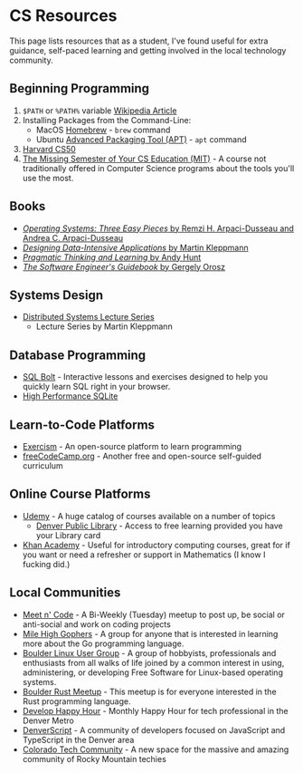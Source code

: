 # CS Resources

This page lists resources that as a student, I've found useful for extra guidance,
self-paced learning and getting involved in the local technology community.

## Beginning Programming

1. `$PATH` or `%PATH%` variable [Wikipedia Article](https://en.wikipedia.org/wiki/PATH_(variable))
2. Installing Packages from the Command-Line:
    - MacOS [Homebrew](https://docs.brew.sh/Manpage) - `brew` command
    - Ubuntu [Advanced Packaging Tool (APT)](https://ubuntu.com/server/docs/package-management) - `apt` command
3. [Harvard CS50](https://www.edx.org/cs50)
4. [The Missing Semester of Your CS Education (MIT)](https://missing.csail.mit.edu) - A course not traditionally offered
   in Computer Science programs about the tools you'll use the most.

## Books

- [_Operating Systems: Three Easy
  Pieces_ by Remzi H. Arpaci-Dusseau and Andrea C. Arpaci-Dusseau](https://pages.cs.wisc.edu/~remzi/OSTEP/)
- [_Designing Data-Intensive
  Applications_ by Martin Kleppmann](https://www.oreilly.com/library/view/designing-data-intensive-applications/9781491903063/)
- [_Pragmatic Thinking and Learning_ by Andy Hunt](https://pragprog.com/titles/ahptl/pragmatic-thinking-and-learning/)
- [_The Software Engineer's Guidebook_ by Gergely Orosz](https://www.engguidebook.com/)

## Systems Design

- [Distributed Systems Lecture Series](https://www.youtube.com/watch?v=UEAMfLPZZhE&list=PLeKd45zvjcDFUEv_ohr_HdUFe97RItdiB)
    - Lecture Series by Martin Kleppmann

## Database Programming

- [SQL Bolt](https://sqlbolt.com/) - Interactive lessons and exercises designed to help you quickly learn SQL right in
  your browser.
- [High Performance SQLite](https://highperformancesqlite.com/)

## Learn-to-Code Platforms

- [Exercism](https://exercism.org/) - An open-source platform to learn programming
- [freeCodeCamp.org](https://www.freecodecamp.org/) - Another free and open-source self-guided curriculum

## Online Course Platforms

- [Udemy](https://www.udemy.com/) - A huge catalog of courses available on a number of topics
    - [Denver Public Library](https://www.denverlibrary.org/udemy) - Access to free learning provided you have your
      Library
      card
- [Khan Academy](https://www.khanacademy.org/) - Useful for introductory computing courses, great for if you want or
  need
  a refresher or support in Mathematics (I know I fucking did.)

## Local Communities

- [Meet n' Code](https://www.meetup.com/Meet-n-Code/) - A Bi-Weekly (Tuesday) meetup to post up, be social or
  anti-social and work on coding projects
- [Mile High Gophers](https://www.meetup.com/denver-go-language-user-group/) - A group for anyone that is interested in
  learning more about the Go programming language.
- [Boulder Linux User Group](https://www.lug.boulder.co.us/) - A group of hobbyists, professionals and enthusiasts from
  all walks of life joined by a common interest in using, administering, or developing Free Software for Linux-based
  operating systems.
- [Boulder Rust Meetup](https://www.meetup.com/boulder-rust-meetup/) - This meetup is for everyone interested in the
  Rust programming language.
- [Develop Happy Hour](https://www.meetup.com/develop-happy-hour/) - Monthly Happy Hour for tech professional in the
  Denver Metro
- [DenverScript](https://denverscript.com/) - A community of developers focused on JavaScript and TypeScript in the
  Denver area
- [Colorado Tech Community](https://coloradotech.community/) - A new space for the massive and amazing community of
  Rocky Mountain techies
